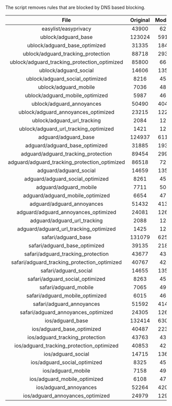 The script removes rules that are blocked by DNS based blocking.


| File | Original | Modified |
|:----:|:-----:|:-----:|
| easylist/easyprivacy | 43900 | 6215 |
| ublock/adguard_base | 123024 | 59110 |
| ublock/adguard_base_optimized | 31335 | 18497 |
| ublock/adguard_tracking_protection | 88718 | 29313 |
| ublock/adguard_tracking_protection_optimized | 85800 | 6645 |
| ublock/adguard_social | 14606 | 13527 |
| ublock/adguard_social_optimized | 8216 | 4549 |
| ublock/adguard_mobile | 7036 | 4871 |
| ublock/adguard_mobile_optimized | 5987 | 4636 |
| ublock/adguard_annoyances | 50490 | 40482 |
| ublock/adguard_annoyances_optimized | 23215 | 12208 |
| ublock/adguard_url_tracking | 2084 | 1238 |
| ublock/adguard_url_tracking_optimized | 1421 | 1235 |
| adguard/adguard_base | 124937 | 61125 |
| adguard/adguard_base_optimized | 31885 | 19352 |
| adguard/adguard_tracking_protection | 89454 | 29997 |
| adguard/adguard_tracking_protection_optimized | 86518 | 7285 |
| adguard/adguard_social | 14659 | 13588 |
| adguard/adguard_social_optimized | 8261 | 4593 |
| adguard/adguard_mobile | 7711 | 5045 |
| adguard/adguard_mobile_optimized | 6654 | 4799 |
| adguard/adguard_annoyances | 51432 | 41347 |
| adguard/adguard_annoyances_optimized | 24081 | 12619 |
| adguard/adguard_url_tracking | 2088 | 1243 |
| adguard/adguard_url_tracking_optimized | 1425 | 1240 |
| safari/adguard_base | 131079 | 62556 |
| safari/adguard_base_optimized | 39135 | 21876 |
| safari/adguard_tracking_protection | 43677 | 4342 |
| safari/adguard_tracking_protection_optimized | 40767 | 4249 |
| safari/adguard_social | 14655 | 13578 |
| safari/adguard_social_optimized | 8263 | 4583 |
| safari/adguard_mobile | 7065 | 4907 |
| safari/adguard_mobile_optimized | 6015 | 4662 |
| safari/adguard_annoyances | 51592 | 41438 |
| safari/adguard_annoyances_optimized | 24305 | 12688 |
| ios/adguard_base | 132414 | 63073 |
| ios/adguard_base_optimized | 40487 | 22395 |
| ios/adguard_tracking_protection | 43763 | 4350 |
| ios/adguard_tracking_protection_optimized | 40853 | 4257 |
| ios/adguard_social | 14715 | 13610 |
| ios/adguard_social_optimized | 8325 | 4597 |
| ios/adguard_mobile | 7158 | 4948 |
| ios/adguard_mobile_optimized | 6108 | 4700 |
| ios/adguard_annoyances | 52264 | 42005 |
| ios/adguard_annoyances_optimized | 24979 | 12973 |